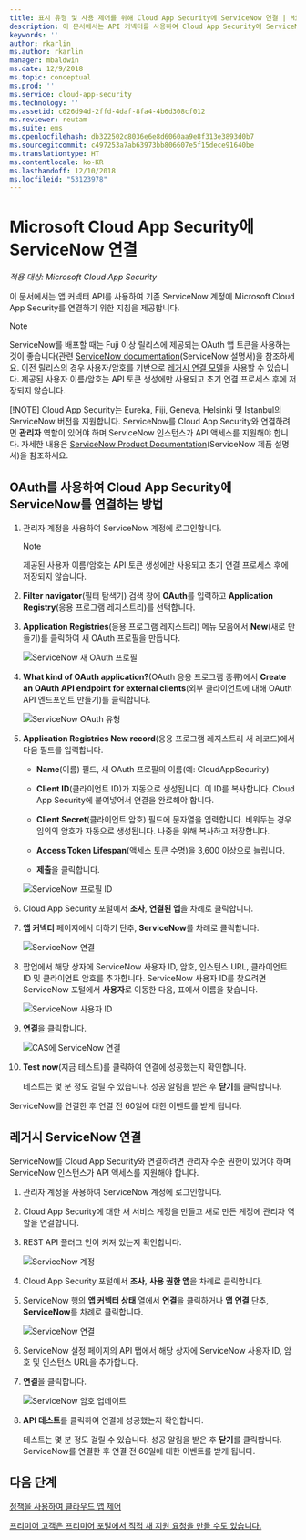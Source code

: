 ```yaml
---
title: 표시 유형 및 사용 제어를 위해 Cloud App Security에 ServiceNow 연결 | Microsoft 문서
description: 이 문서에서는 API 커넥터를 사용하여 Cloud App Security에 ServiceNow 앱을 연결하는 방법에 대한 정보를 제공합니다.
keywords: ''
author: rkarlin
ms.author: rkarlin
manager: mbaldwin
ms.date: 12/9/2018
ms.topic: conceptual
ms.prod: ''
ms.service: cloud-app-security
ms.technology: ''
ms.assetid: c626d94d-2ffd-4daf-8fa4-4b6d308cf012
ms.reviewer: reutam
ms.suite: ems
ms.openlocfilehash: db322502c8036e6e8d6060aa9e8f313e3893d0b7
ms.sourcegitcommit: c497253a7ab63973bb806607e5f15dece91640be
ms.translationtype: HT
ms.contentlocale: ko-KR
ms.lasthandoff: 12/10/2018
ms.locfileid: "53123978"
---
```

# <a name="connect-servicenow-to-microsoft-cloud-app-security"></a>Microsoft Cloud App Security에 ServiceNow 연결

*적용 대상: Microsoft Cloud App Security*

이 문서에서는 앱 커넥터 API를 사용하여 기존 ServiceNow 계정에 Microsoft Cloud App Security를 연결하기 위한 지침을 제공합니다. 

> [!NOTE]
>  ServiceNow를 배포할 때는 Fuji 이상 릴리스에 제공되는 OAuth 앱 토큰을 사용하는 것이 좋습니다(관련 [ServiceNow documentation](http://wiki.servicenow.com/index.php?title=OAuth_Applications#gsc.tab=0)(ServiceNow 설명서)을 참조하세요. 이전 릴리스의 경우 사용자/암호를 기반으로 [레거시 연결 모델](#legacy-servicenow-connection)을 사용할 수 있습니다. 제공된 사용자 이름/암호는 API 토큰 생성에만 사용되고 초기 연결 프로세스 후에 저장되지 않습니다.
> 
> [!NOTE]
>  Cloud App Security는 Eureka, Fiji, Geneva, Helsinki 및 Istanbul의 ServiceNow 버전을 지원합니다. ServiceNow를 Cloud App Security와 연결하려면 **관리자** 역할이 있어야 하며 ServiceNow 인스턴스가 API 액세스를 지원해야 합니다.  자세한 내용은 [ServiceNow Product Documentation](http://wiki.servicenow.com/index.php?title=Base_System_Roles#gsc.tab=0)(ServiceNow 제품 설명서)을 참조하세요.
  
## <a name="how-to-connect-servicenow-to-cloud-app-security-using-oauth"></a>OAuth를 사용하여 Cloud App Security에 ServiceNow를 연결하는 방법
  
  
1. 관리자 계정을 사용하여 ServiceNow 계정에 로그인합니다.  
 
   > [!NOTE]
   >  제공된 사용자 이름/암호는 API 토큰 생성에만 사용되고 초기 연결 프로세스 후에 저장되지 않습니다.

2. **Filter navigator**(필터 탐색기) 검색 창에 **OAuth**를 입력하고 **Application Registry**(응용 프로그램 레지스트리)를 선택합니다.

3. **Application Registries**(응용 프로그램 레지스트리) 메뉴 모음에서 **New**(새로 만들기)를 클릭하여 새 OAuth 프로필을 만듭니다.

   ![ServiceNow 새 OAuth 프로필](./media/servicenow-app-registry.png)

4. **What kind of OAuth application?**(OAuth 응용 프로그램 종류)에서 **Create an OAuth API endpoint for external clients**(외부 클라이언트에 대해 OAuth API 엔드포인트 만들기)를 클릭합니다.

   ![ServiceNow OAuth 유형](./media/servicenow-oauth-app-type.png)

5. **Application Registries New record**(응용 프로그램 레지스트리 새 레코드)에서 다음 필드를 입력합니다.
    
    - **Name**(이름) 필드, 새 OAuth 프로필의 이름(예: CloudAppSecurity) 
    
    - **Client ID**(클라이언트 ID)가 자동으로 생성됩니다. 이 ID를 복사합니다. Cloud App Security에 붙여넣어서 연결을 완료해야 합니다.
    
    - **Client Secret**(클라이언트 암호) 필드에 문자열을 입력합니다. 비워두는 경우 임의의 암호가 자동으로 생성됩니다. 나중을 위해 복사하고 저장합니다. 
    
    - **Access Token Lifespan**(액세스 토큰 수명)을 3,600 이상으로 늘립니다.
    
    - **제출**을 클릭합니다.

   ![ServiceNow 프로필 ID](./media/servicenow-profile-ids.png)

6. Cloud App Security 포털에서 **조사**, **연결된 앱**을 차례로 클릭합니다.  
  
7. **앱 커넥터** 페이지에서 더하기 단추, **ServiceNow**를 차례로 클릭합니다.  
  
    ![ServiceNow 연결](./media/connect-servicenow.png "ServiceNow 연결")  
  
8. 팝업에서 해당 상자에 ServiceNow 사용자 ID, 암호, 인스턴스 URL, 클라이언트 ID 및 클라이언트 암호를 추가합니다. ServiceNow 사용자 ID를 찾으려면 ServiceNow 포털에서 **사용자**로 이동한 다음, 표에서 이름을 찾습니다.

   ![ServiceNow 사용자 ID](./media/servicenow-userid.png)
  
9. **연결**을 클릭합니다.  
  
    ![CAS에 ServiceNow 연결](./media/servicenow-portal-connect.png "포털에서 ServiceNow 연결")  
  
10. **Test now**(지금 테스트)를 클릭하여 연결에 성공했는지 확인합니다.  
  
    테스트는 몇 분 정도 걸릴 수 있습니다. 성공 알림을 받은 후 **닫기**를 클릭합니다.  
  
ServiceNow를 연결한 후 연결 전 60일에 대한 이벤트를 받게 됩니다.
  
## <a name="legacy-servicenow-connection"></a>레거시 ServiceNow 연결

ServiceNow를 Cloud App Security와 연결하려면 관리자 수준 권한이 있어야 하며 ServiceNow 인스턴스가 API 액세스를 지원해야 합니다.   

1. 관리자 계정을 사용하여 ServiceNow 계정에 로그인합니다.   

2. Cloud App Security에 대한 새 서비스 계정을 만들고 새로 만든 계정에 관리자 역할을 연결합니다.   

3. REST API 플러그 인이 켜져 있는지 확인합니다.   

   ![ServiceNow 계정](./media/servicenow-account.png "ServiceNow 계정")   

4. Cloud App Security 포털에서 **조사**, **사용 권한 앱**을 차례로 클릭합니다.   

5. ServiceNow 행의 **앱 커넥터 상태** 열에서 **연결**을 클릭하거나 **앱 연결** 단추, **ServiceNow**를 차례로 클릭합니다.   

   ![ServiceNow 연결](./media/connect-servicenow.png "ServiceNow 연결")   

6. ServiceNow 설정 페이지의 API 탭에서 해당 상자에 ServiceNow 사용자 ID, 암호 및 인스턴스 URL을 추가합니다.   

7. **연결**을 클릭합니다.   

   ![ServiceNow 암호 업데이트](./media/servicenow-update-password.png "ServiceNow 암호 업데이트")   

8. **API 테스트**를 클릭하여 연결에 성공했는지 확인합니다.   
  
   테스트는 몇 분 정도 걸릴 수 있습니다. 성공 알림을 받은 후 **닫기**를 클릭합니다.    
   ServiceNow를 연결한 후 연결 전 60일에 대한 이벤트를 받게 됩니다. 


## <a name="next-steps"></a>다음 단계 
[정책을 사용하여 클라우드 앱 제어](control-cloud-apps-with-policies.md)   

[프리미어 고객은 프리미어 포털에서 직접 새 지원 요청을 만들 수도 있습니다.](https://premier.microsoft.com/)  
  
